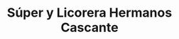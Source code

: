 ---
title: "Súper y Licorera Hermanos Cascante"
url: /mercedes/super-y-licorera-hermanos-cascante/
shop: supermercado
---